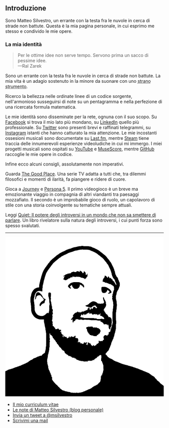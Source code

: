 ## Introduzione

Sono Matteo Silvestro, un errante con la testa fra le nuvole in cerca di strade non battute. Questa è la mia pagina personale, in cui esprimo me stesso e condivido le mie opere.


### La mia identità

> Per le ottime idee non serve tempo. Servono prima un sacco di pessime idee.  
> —Ral Zarek

Sono un errante con la testa fra le nuvole in cerca di strade non battute. La mia vita è un adagio sostenuto in la minore da suonare con uno <abbr title="Stylophone, Otamatone, Theremin, tutto vale.">strano strumento</abbr>.

Ricerco la bellezza nelle ordinate linee di un codice sorgente, nell'armonioso susseguirsi di note su un pentagramma e nella perfezione di una ricercata formula matematica.

Le mie identità sono disseminate per la rete, ognuna con il suo scopo.
Su [Facebook][fb] si trova il mio lato più mondano, su [LinkedIn][li] quello più professionale. Su [Twitter][tw] sono presenti brevi e raffinati telegrammi, su [Instagram][ig] istanti che hanno catturato la mia attenzione.
Le mie incostanti ossesioni musicali sono documentate su [Last.fm][lf], mentre [Steam][st] tiene traccia delle innumerevoli esperienze videoludiche in cui mi immergo.
I miei progetti musicali sono ospitati su [YouTube][yt] e [MuseScore][ms], mentre [GitHub][gh] raccoglie le mie opere in codice.

Infine ecco alcuni consigli, assolutamente non imperativi.

Guarda [The Good Place][the_good_place]. Una serie TV adatta a tutti che, tra dilemmi filosofici e momenti di ilarità, fa piangere e ridere di cuore.

Gioca a [Journey][journey] e [Persona 5][persona_5]. Il primo videogioco è un breve ma emozionante viaggio in compagnia di altri viandanti tra paesaggi mozzafiato. Il secondo è un improbabile gioco di ruolo, un capolavoro di stile con una storia coinvolgente su tematiche sempre attuali.

Leggi [Quiet: Il potere degli introversi in un mondo che non sa smettere di parlare][quiet]. Un libro rivelatore sulla natura degli introversi, i cui punti forza sono spesso svalutati.

[fb]: https://www.facebook.com/msilvestro93
[li]: https://www.linkedin.com/in/matteosilvestro/
[tw]: https://twitter.com/msilvestro
[ig]: https://www.instagram.com/msilvestro93
[lf]: http://www.lastfm.it/user/msilvestro
[st]: http://steamcommunity.com/id/msilvestro/
[yt]: https://www.youtube.com/c/MatteoSilvestro
[ms]: https://musescore.com/matteosilvestro
[gh]: https://github.com/msilvestro

[the_good_place]: https://www.nbc.com/the-good-place
[journey]: https://thatgamecompany.com/journey/
[persona_5]: https://atlus.com/p5r/
[quiet]: https://www.quietrev.com/quiet-the-book/

---

![Il mio avatar][avatar]

* [Il mio curriculum vitae](/files/cv/cv_it.pdf)
* [Le note di Matteo Silvestro (blog personale)](https://msilvestro.tumblr.com/)
* [Invia un tweet a @msilvestro](https://twitter.com/intent/tweet?screen_name=msilvestro)
* [Scrivimi una mail](mailto:matteosilvestro@altervista.org)

[avatar]: /img/persona_matt.png
